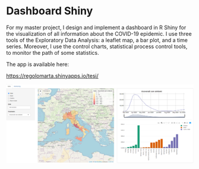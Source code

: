 # Dashboard Shiny

For my master project, I design and implement a dashboard in R Shiny for the visualization of all information about the COVID-19 epidemic. 
I use three tools of the Exploratory Data Analysis: a leaflet map, a bar plot, and a time series.
Moreover, I use the control charts, statistical process control tools, to monitor the path of some statistics.

The app is available here:

https://regolomarta.shinyapps.io/tesi/

![Test](overall.png)
